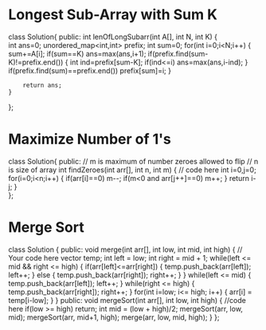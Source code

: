 # Longest Sub-Array with Sum K

class Solution{
    public:
    int lenOfLongSubarr(int A[],  int N, int K) 
    {  
        int ans=0;
        unordered_map<int,int> prefix;
        int sum=0;
        for(int i=0;i<N;i++)
        {
            sum+=A[i];
            if(sum==K) ans=max(ans,i+1);
            if(prefix.find(sum-K)!=prefix.end()) {
                int ind=prefix[sum-K];
                if(ind<=i) ans=max(ans,i-ind);
            }
            if(prefix.find(sum)==prefix.end()) prefix[sum]=i;
        }
        
        return ans;
    } 

};

# Maximize Number of 1's

class Solution{
public:
    // m is maximum of number zeroes allowed to flip
    // n is size of array
    int findZeroes(int arr[], int n, int m) {
        // code here
        int i=0,j=0;
        for(i=0;i<n;i++)
        {
            if(arr[i]==0)  m--;
            if(m<0 and arr[j++]==0)  m++;
        }
        return i-j;
    }  
};

# Merge Sort

class Solution
{
    public:
    void merge(int arr[], int low, int mid, int high)
    {
         // Your code here
        vector<int> temp;
        int left = low;
        int right = mid + 1;
        while(left <= mid && right <= high)
        {
            if(arr[left]<=arr[right])
            {
                temp.push_back(arr[left]);
                left++;
            }
            else 
            {
                temp.push_back(arr[right]);
                right++;
            }
        }
        while(left <= mid)
        {
            temp.push_back(arr[left]);
            left++;
        }
        while(right <= high)
        {
            temp.push_back(arr[right]);
            right++;
        }
        for(int i=low; i<= high; i++)
        {
            arr[i] = temp[i-low];
        }
    }
    public:
    void mergeSort(int arr[], int low, int high)
    {
        //code here
        if(low >= high) return;
        int mid = (low + high)/2;
        mergeSort(arr, low, mid);
        mergeSort(arr, mid+1, high);
        merge(arr, low, mid, high);
    }
};
